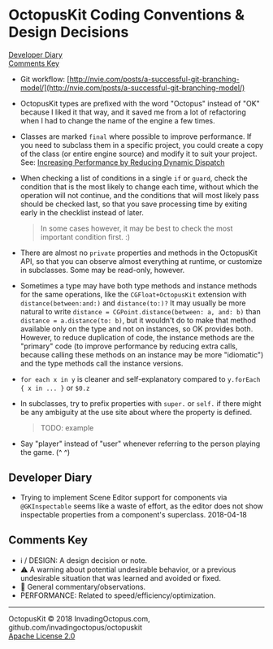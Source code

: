# OctopusKit Coding Conventions & Design Decisions

[Developer Diary](#developer-diary)  
[Comments Key](#comments-key)

- Git workflow: [http://nvie.com/posts/a-successful-git-branching-model/](http://nvie.com/posts/a-successful-git-branching-model/)

- OctopusKit types are prefixed with the word "Octopus" instead of "OK" because I liked it that way, and it saved me from a lot of refactoring when I had to change the name of the engine a few times.

- Classes are marked `final` where possible to improve performance. If you need to subclass them in a specific project, you could create a copy of the class (or entire engine source) and modify it to suit your project. See: [Increasing Performance by Reducing Dynamic Dispatch](https://developer.apple.com/swift/blog/?id=27)

- When checking a list of conditions in a single `if` or `guard`, check the condition that is the most likely to change each time, without which the operation will not continue, and the conditions that will most likely pass should be checked last, so that you save processing time by exiting early in the checklist instead of later.
	> In some cases however, it may be best to check the most important condition first. :)

- There are almost no `private` properties and methods in the OctopusKit API, so that you can observe almost everything at runtime, or customize in subclasses. Some may be read-only, however.

- Sometimes a type may have both type methods and instance methods for the same operations, like the `CGFloat+OctopusKit` extension with `distance(between:and:)` and `distance(to:)?` It may usually be more natural to write `distance = CGPoint.distance(between: a, and: b)` than `distance = a.distance(to: b)`, but it wouldn't do to make that method available only on the type and not on instances, so OK provides both. However, to reduce duplication of code, the instance methods are the "primary" code (to improve performance by reducing extra calls, because calling these methods on an instance may be more "idiomatic") and the type methods call the instance versions.

- `for each x in y` is cleaner and self-explanatory compared to `y.forEach { x in ... }` or `$0.z`

- In subclasses, try to prefix properties with `super.` or `self.` if there might be any ambiguity at the use site about where the property is defined.
    > TODO: example

- Say "player" instead of "user" whenever referring to the person playing the game. (^ ^)

## Developer Diary

- Trying to implement Scene Editor support for components via `@GKInspectable` seems like a waste of effort, as the editor does not show inspectable properties from a component's superclass. 2018-04-18

## Comments Key

- ℹ️ / DESIGN: A design decision or note.
- ⚠️ A warning about potential undesirable behavior, or a previous undesirable situation that was learned and avoided or fixed. 
- 💬 General commentary/observations.
- PERFORMANCE: Related to speed/efficiency/optimization.

----

OctopusKit © 2018 InvadingOctopus.com, github.com/invadingoctopus/octopuskit  
[Apache License 2.0][license]

[license]: https://www.apache.org/licenses/LICENSE-2.0.html

